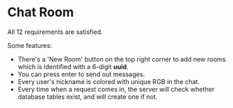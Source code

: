 # Chat Room

All 12 requirements are satisfied.

Some features:
- There's a 'New Room' button on the top right corner to add new rooms which is identified with a 6-digit __uuid__.
- You can press enter to send out messages.
- Every user's nickname is colored with unique RGB in the chat.
- Every time when a request comes in, the server will check whether database tables exist, and will create one if not.